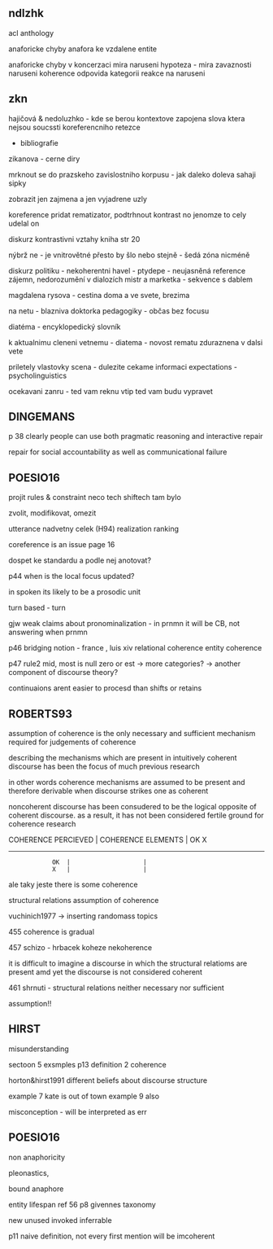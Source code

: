 ## ndlzhk

acl anthology

anaforicke chyby
anafora ke vzdalene entite

anaforicke chyby v koncerzaci
mira naruseni
hypoteza - mira zavaznosti naruseni koherence odpovida kategorii reakce na naruseni

## zkn

hajičová & nedoluzhko - kde se berou kontextove zapojena slova ktera nejsou soucssti koreferencniho retezce

- bibliografie

zikanova - cerne diry

mrknout se do prazskeho zavislostniho korpusu - jak daleko doleva sahaji sipky

zobrazit jen zajmena a jen vyjadrene uzly

koreference
pridat rematizator, podtrhnout
kontrast
no jenomze to cely udelal on

diskurz
kontrastivni vztahy
kniha str 20

nýbrž ne - je vnitrovětné
přesto by šlo nebo stejně - šedá zóna
nicméně

diskurz politiku - nekoherentni
havel - ptydepe - neujasněná reference zájemn, nedorozumění v dialozích
mistr a marketka - sekvence s dablem

magdalena rysova - cestina doma a ve svete, brezima

na netu - blazniva doktorka pedagogiky - občas bez focusu

diatéma - encyklopedický slovník

k aktualnimu cleneni vetnemu - diatema -
novost rematu zduraznena v dalsi vete

priletely vlastovky
scena - dulezite
cekame informaci
expectations - psycholinguistics

ocekavani zanru - ted vam reknu vtip
ted vam budu vypravet

## DINGEMANS

p 38 clearly people can use both pragmatic reasoning and interactive repair

repair for social accountability as well as communicational failure

## POESIO16

projit rules & constraint
neco tech shiftech tam bylo

zvolit, modifikovat, omezit

utterance nadvetny celek (H94)
realization
ranking

coreference is an issue page 16

dospet ke standardu a podle nej anotovat?

p44 when is the local focus updated?

in spoken its likely to be a prosodic unit

turn based - turn

gjw weak claims about pronominalization - in prnmn it will be CB, not answering when prnmn

p46 bridging notion - france , luis xiv
relational coherence
entity coherence

p47 rule2 mid, most is null zero or est
-> more categories?
-> another component of discourse theory?

continuaions arent easier to procesd than shifts or retains

## ROBERTS93

assumption of coherence is the only necessary and sufficient mechanism required for judgements of coherence

describing the mechanisms which are present in intuitively coherent discourse has been the focus of much previous research

in other words coherence mechanisms are assumed to be present and therefore derivable when discourse strikes one as coherent

noncoherent discourse has been consudered to be the logical opposite of coherent discourse. as a result, it has not been considered fertile ground for coherence research

COHERENCE PERCIEVED | COHERENCE ELEMENTS | OK X

---

                OK  |                    |
                X   |                    |

ale taky jeste there is some coherence

structural relations
assumption of coherence

vuchinich1977 -> inserting randomass topics

455 coherence is gradual

457 schizo - hrbacek koheze nekoherence

it is difficult to imagine a discourse in which the structural relatioms are present amd yet the discourse is not considered coherent

461 shrnuti - structural relations neither necessary nor sufficient

assumption!!

## HIRST

misunderstanding

sectoon 5 exsmples
p13 definition 2 coherence

horton&hirst1991 different beliefs about discourse structure

example 7 kate is out of town
example 9 also

misconception - will be interpreted as err

## POESIO16

non anaphoricity

pleonastics,

bound anaphore

entity lifespan ref 56
p8 givennes taxonomy

new
unused
invoked
inferrable

p11 naive definition, not every first mention will be imcoherent
